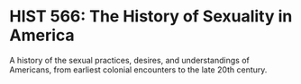 # HIST 566: The History of Sexuality in America

A history of the sexual practices, desires, and understandings of Americans, from earliest colonial encounters to the late 20th century.